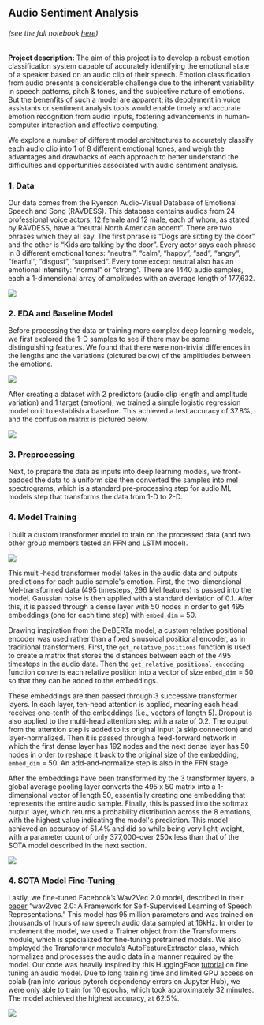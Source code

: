 ## Audio Sentiment Analysis
###### (see the full notebook [here](/docs/audio_sentiment_copy.html))  
  
  
**Project description:** The aim of this project is to develop a robust emotion classification system capable of accurately identifying the emotional state of a speaker based on an audio clip of their speech. Emotion classification from audio presents a considerable challenge due to the inherent variability in speech patterns, pitch & tones, and the subjective nature of emotions. But the benenfits of such a model are apparent; its depolyment in voice assistants or sentiment analysis tools would enable timely and accurate emotion recognition from audio inputs, fostering advancements in human-computer interaction and affective computing. 

We explore a number of different model architectures to accurately classify each audio clip into 1 of 8 different emotional tones, and weigh the advantages and drawbacks of each approach to better understand the difficulties and opportunities associated with audio sentiment analysis.

### 1. Data

Our data comes from the Ryerson Audio-Visual Database of Emotional Speech and Song (RAVDESS). This database contains audios from 24 professional voice actors, 12 female and 12 male, each of whom, as stated by RAVDESS, have a “neutral North American accent”. There are two phrases which they all say. The first phrase is “Dogs are sitting by the door” and the other is “Kids are talking by the door”. Every actor says each phrase in 8 different emotional tones: “neutral”, “calm“, “happy“, “sad“, “angry“, “fearful“, “disgust“, “surprised“. Every tone except neutral also has an emotional intensity: “normal“ or “strong“. There are 1440 audio samples, each a 1-dimensional array of amplitudes with an average length of 177,632.

<img src="images/audio_sample.png"/>

### 2. EDA and Baseline Model

Before processing the data or training more complex deep learning models, we first explored the 1-D samples to see if there may be some distinguishing features. We found that there were non-trivial differences in the lengths and the variations (pictured below) of the amplitiudes between the emotions.

<img src="images/amplitude_distributions.png"/>

After creating a dataset with 2 predictors (audio clip length and amplitude variation) and 1 target (emotion), we trained a simple logistic regression model on it to establish a baseline. This achieved a test accuracy of 37.8\%, and the confusion matrix is pictured below.

<img src="images/logistic_confusion.png"/>
  
  
### 3. Preprocessing

Next, to prepare the data as inputs into deep learning models, we front-padded the data to a uniform size then converted the samples into mel spectrograms, which is a standard pre-processing step for audio ML models step that transforms the data from 1-D to 2-D.
  
  
### 4. Model Training

I built a custom transformer model to train on the processed data (and two other group members tested an FFN and LSTM model).  

<img src="images/transformer.png"/>

This multi-head transformer model takes in the audio data and outputs predictions for each audio sample's emotion. First, the two-dimensional Mel-transformed data (495 timesteps, 296 Mel features) is passed into the model. Gaussian noise is then applied with a standard deviation of 0.1. After this, it is passed through a dense layer with 50 nodes in order to get 495 embeddings (one for each time step) with `embed_dim` = 50.  
  
Drawing inspiration from the DeBERTa model, a custom relative positional encoder was used rather than a fixed sinusoidal positional encoder, as in traditional transformers. First, the `get_relative_positions` function is used to create a matrix that stores the distances between each of the 495 timesteps in the audio data. Then the `get_relative_positional_encoding` function converts each relative position into a vector of size `embed_dim` = 50 so that they can be added to the embeddings.
  
These embeddings are then passed through 3 successive transformer layers. In each layer, ten-head attention is applied, meaning each head receives one-tenth of the embeddings (i.e., vectors of length 5). Dropout is also applied to the multi-head attention step with a rate of 0.2. The output from the attention step is added to its original input (a skip connection) and layer-normalized. Then it is passed through a feed-forward network in which the first dense layer has 192 nodes and the next dense layer has 50 nodes in order to reshape it back to the original size of the embedding, `embed_dim` = 50. An add-and-normalize step is also in the FFN stage.  
  
After the embeddings have been transformed by the 3 transformer layers, a global average pooling layer converts the 495 x 50 matrix into a 1-dimensional vector of length 50, essentially creating one embedding that represents the entire audio sample. Finally, this is passed into the softmax output layer, which returns a probability distribution across the 8 emotions, with the highest value indicating the model's prediction. This model achieved an accuracy of 51.4\% and did so while being very light-weight, with a parameter count of only 377,000–over 250x less than that of the SOTA model described in the next section.

<img src="images/transformer_confusion.png"/>  

  
### 4. SOTA Model Fine-Tuning
Lastly, we fine-tuned Facebook’s Wav2Vec 2.0 model, described in their [paper](https://arxiv.org/abs/2006.11477) “wav2vec 2.0: A Framework for Self-Supervised Learning of Speech Representations.” This model has 95 million parameters and was trained on thousands of hours of raw speech audio data sampled at 16kHz. In order to implement the model, we used a Trainer object from the Transformers module, which is specialized for fine-tuning pretrained models. We also employed the Transformer module’s AutoFeatureExtractor class, which normalizes and processes the audio data in a manner required by the model. Our code was heavily inspired by this HuggingFace [tutorial](https://huggingface.co/docs/transformers/en/tasks/audio_classification) on fine tuning an audio model. Due to long training time and limited GPU access on colab (ran into various  pytorch dependency errors on Jupyter Hub), we were only able to train for 10 epochs, which took approximately 32 minutes. The model achieved the highest accuracy, at 62.5\%.

<img src="images/wav2vec2_confusion.png"/>  
